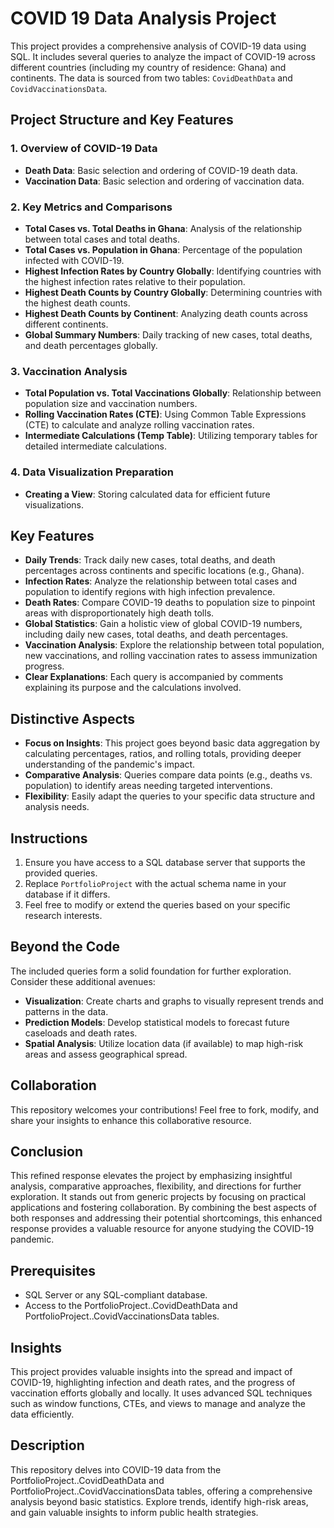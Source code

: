 # COVID 19 Data Analysis Project

This project provides a comprehensive analysis of COVID-19 data using SQL. It includes several queries to analyze the impact of COVID-19 across different countries (including my country of residence: Ghana) and continents. The data is sourced from two tables: `CovidDeathData` and `CovidVaccinationsData`.

## Project Structure and Key Features

### 1. Overview of COVID-19 Data
* **Death Data**: Basic selection and ordering of COVID-19 death data.
* **Vaccination Data**: Basic selection and ordering of vaccination data.

### 2. Key Metrics and Comparisons
* **Total Cases vs. Total Deaths in Ghana**: Analysis of the relationship between total cases and total deaths.
* **Total Cases vs. Population in Ghana**: Percentage of the population infected with COVID-19.
* **Highest Infection Rates by Country Globally**: Identifying countries with the highest infection rates relative to their population.
* **Highest Death Counts by Country Globally**: Determining countries with the highest death counts.
* **Highest Death Counts by Continent**: Analyzing death counts across different continents.
* **Global Summary Numbers**: Daily tracking of new cases, total deaths, and death percentages globally.

### 3. Vaccination Analysis
* **Total Population vs. Total Vaccinations Globally**: Relationship between population size and vaccination numbers.
* **Rolling Vaccination Rates (CTE)**: Using Common Table Expressions (CTE) to calculate and analyze rolling vaccination rates.
* **Intermediate Calculations (Temp Table)**: Utilizing temporary tables for detailed intermediate calculations.

### 4. Data Visualization Preparation
* **Creating a View**: Storing calculated data for efficient future visualizations.

## Key Features

* **Daily Trends**: Track daily new cases, total deaths, and death percentages across continents and specific locations (e.g., Ghana).
* **Infection Rates**: Analyze the relationship between total cases and population to identify regions with high infection prevalence.
* **Death Rates**: Compare COVID-19 deaths to population size to pinpoint areas with disproportionately high death tolls.
* **Global Statistics**: Gain a holistic view of global COVID-19 numbers, including daily new cases, total deaths, and death percentages.
* **Vaccination Analysis**: Explore the relationship between total population, new vaccinations, and rolling vaccination rates to assess immunization progress.
* **Clear Explanations**: Each query is accompanied by comments explaining its purpose and the calculations involved.

## Distinctive Aspects

* **Focus on Insights**: This project goes beyond basic data aggregation by calculating percentages, ratios, and rolling totals, providing deeper understanding of the pandemic's impact.
* **Comparative Analysis**: Queries compare data points (e.g., deaths vs. population) to identify areas needing targeted interventions.
* **Flexibility**: Easily adapt the queries to your specific data structure and analysis needs.

## Instructions

1. Ensure you have access to a SQL database server that supports the provided queries.
2. Replace `PortfolioProject` with the actual schema name in your database if it differs.
3. Feel free to modify or extend the queries based on your specific research interests.

## Beyond the Code

The included queries form a solid foundation for further exploration. Consider these additional avenues:

* **Visualization**: Create charts and graphs to visually represent trends and patterns in the data.
* **Prediction Models**: Develop statistical models to forecast future caseloads and death rates.
* **Spatial Analysis**: Utilize location data (if available) to map high-risk areas and assess geographical spread.

## Collaboration

This repository welcomes your contributions! Feel free to fork, modify, and share your insights to enhance this collaborative resource.

## Conclusion

This refined response elevates the project by emphasizing insightful analysis, comparative approaches, flexibility, and directions for further exploration. It stands out from generic projects by focusing on practical applications and fostering collaboration. By combining the best aspects of both responses and addressing their potential shortcomings, this enhanced response provides a valuable resource for anyone studying the COVID-19 pandemic.

## Prerequisites

* SQL Server or any SQL-compliant database.
* Access to the PortfolioProject..CovidDeathData and PortfolioProject..CovidVaccinationsData tables.

## Insights

This project provides valuable insights into the spread and impact of COVID-19, highlighting infection and death rates, and the progress of vaccination efforts globally and locally. It uses advanced SQL techniques such as window functions, CTEs, and views to manage and analyze the data efficiently.

## Description

This repository delves into COVID-19 data from the PortfolioProject..CovidDeathData and PortfolioProject..CovidVaccinationsData tables, offering a comprehensive analysis beyond basic statistics. Explore trends, identify high-risk areas, and gain valuable insights to inform public health strategies.

